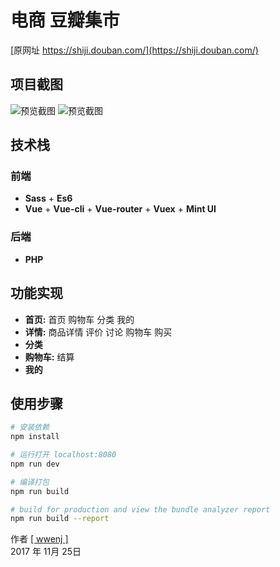 # 电商 豆瓣集市

 [原网址 https://shiji.douban.com/](https://shiji.douban.com/)
## 项目截图

![预览截图](https://github.com/wwenj/dou-ban/tree/dev/Screenshots/md1.jpg)
![预览截图](https://github.com/wwenj/dou-ban/tree/dev/Screenshots/md2.jpg)

## 技术栈
### 前端
  * **Sass** + **Es6**
  * **Vue** + **Vue-cli** + **Vue-router** + **Vuex** + **Mint UI**
### 后端
* **PHP**
## 功能实现
* **首页:** 首页 购物车 分类 我的
* **详情:** 商品详情 评价 讨论 购物车 购买
* **分类**
* **购物车:** 结算
* **我的**
## 使用步骤


``` bash
# 安装依赖
npm install

# 运行打开 localhost:8080
npm run dev

# 编译打包
npm run build

# build for production and view the bundle analyzer report
npm run build --report
```

作者 [[ wwenj ]](http://www.wwenj.com/) <br>
2017 年 11月 25日

